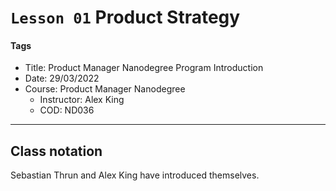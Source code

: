 # `Lesson 01` Product Strategy

#### Tags

* Title: Product Manager Nanodegree Program Introduction
* Date: 29/03/2022
* Course: Product Manager Nanodegree
    * Instructor: Alex King
    * COD: ND036
***

## Class notation

Sebastian Thrun and Alex King have introduced themselves.
